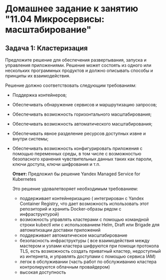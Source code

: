 # Домашнее задание к занятию "11.04 Микросервисы: масштабирование"

## Задача 1: Кластеризация

Предложите решение для обеспечения развертывания, запуска и управления приложениями.
Решение может состоять из одного или нескольких программных продуктов и должно описывать способы и принципы их взаимодействия.

Решение должно соответствовать следующим требованиям:
- Поддержка контейнеров;
- Обеспечивать обнаружение сервисов и маршрутизацию запросов;
- Обеспечивать возможность горизонтального масштабирования;
- Обеспечивать возможность автоматического масштабирования;
- Обеспечивать явное разделение ресурсов доступных извне и внутри системы;
- Обеспечивать возможность конфигурировать приложения с помощью переменных среды, в том числе с возможностью безопасного хранения чувствительных данных таких как пароли, ключи доступа, ключи шифрования и т.п.

  **Ответ:**
     Предложил бы решение Yandex Managed Service for Kubernetes
  
   Это решение удовалетворяет необходимым требованием:
     - поддерживает контейнеризацию ( интегрирован с Yandex Container Registry, что дает возможность использовать этот репозиторий и хранить Docker-образы рядом с инфраструктурой)
     - возможность управлять кластерами с помощью командной строки kubectl или с использованием Helm, Draft или Brigade для автоматизации доставки приложений
     - поддерживает автоматическое масштабирование
     - безопасность инфраструктуры ( все взаимодействия между мастером и узлами кластера шифруются при помощи протокола TLS, есть возможность создать приватный кластер, недоступный из интернета, и управлять доступами с помощью сервиса IAM)
     - легок в обслуживании (часть работ по обслуживанию кластера контролируются облачным провайдером)
     - высокая доступность
